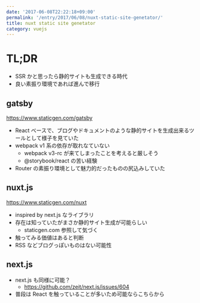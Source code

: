 ```yaml
---
date: '2017-06-08T22:22:18+09:00'
permalink: '/entry/2017/06/08/nuxt-static-site-genetator/'
title: nuxt static site genetator
category: vuejs
---
```


# TL;DR

- SSR かと思ったら静的サイトも生成できる時代
- 良い素振り環境であれば進んで移行

## gatsby

<https://www.staticgen.com/gatsby>

- React ベースで、ブログやドキュメントのような静的サイトを生成出来るツールとして様子を見ていた
- webpack v1 系の依存が取れなていない
  - webpack v3-rc が来てしまったことを考えると厳しそう
  - @storybook/react の苦い経験
- Router の素振り環境として魅力的だったものの尻込みしていた

## nuxt.js

<https://www.staticgen.com/nuxt>

- inspired by next.js なライブラリ
- 存在は知っていたがまさか静的サイト生成が可能らしい
  - staticgen.com 参照して気づく
- 触ってみる価値はあると判断
- RSS などブログっぽいものはない可能性

## next.js

- next.js も同様に可能？
  - <https://github.com/zeit/next.js/issues/604>
- 普段は React を触っていることが多いため可能ならこちらから
